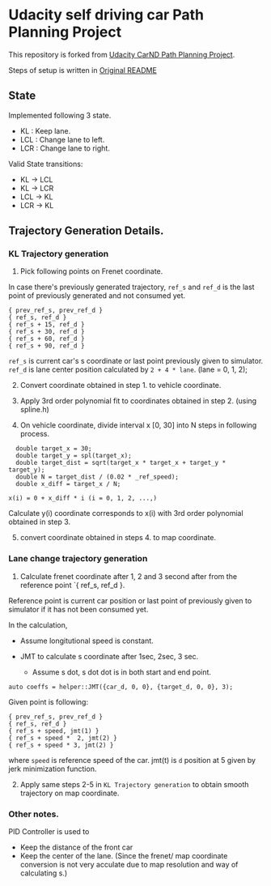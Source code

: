 # Udacity self driving car Path Planning Project

This repository is forked from [Udacity CarND Path Planning Project](https://github.com/udacity/CarND-Path-Planning-Project).

Steps of setup is written in [Original README](./README-ORG.md)

## State

Implemented following 3 state.

- KL : Keep lane.
- LCL : Change lane to left.
- LCR : Change lane to right.


Valid State transitions:
- KL -> LCL
- KL -> LCR
- LCL -> KL
- LCR -> KL

## Trajectory Generation Details.

### KL Trajectory generation

1. Pick following points on Frenet coordinate.

In case there's previously generated trajectory,
`ref_s` and `ref_d` is the last point of previously generated and not consumed yet.

```
{ prev_ref_s, prev_ref_d }
{ ref_s, ref_d }
{ ref_s + 15, ref_d }
{ ref_s + 30, ref_d }
{ ref_s + 60, ref_d }
{ ref_s + 90, ref_d }
```

`ref_s` is current car's s coordinate or last point previously given to simulator.
`ref_d` is lane center position calculated by `2 + 4 * lane`. (lane = 0, 1, 2);

2. Convert coordinate obtained in step 1. to vehicle coordinate.

3. Apply 3rd order polynomial fit to coordinates obtained in step 2.
    (using spline.h)

4. On vehicle coordinate, divide interval x [0, 30] into N steps in following process.

```
  double target_x = 30;
  double target_y = spl(target_x);
  double target_dist = sqrt(target_x * target_x + target_y * target_y);
  double N = target_dist / (0.02 * _ref_speed);
  double x_diff = target_x / N;
```

```
x(i) = 0 + x_diff * i (i = 0, 1, 2, ...,)
```

Calculate y(i) coordinate corresponds to x(i) with 3rd order polynomial obtained in step 3.

5. convert coordinate obtained in steps 4. to map coordinate.

### Lane change trajectory generation

1. Calculate frenet coordinate after 1, 2 and 3 second after from the reference point
`{ ref_s, ref_d }.

Reference point is current car position or last point of previously given to simulator if it has not been consumed yet.

In the calculation,

- Assume longitutional speed is constant.

- JMT to calculate s coordinate after 1sec, 2sec, 3 sec.
  - Assume s dot, s dot dot is in both start and end point.

```
auto coeffs = helper::JMT({car_d, 0, 0}, {target_d, 0, 0}, 3);
```

Given point is following:

```
{ prev_ref_s, prev_ref_d }
{ ref_s, ref_d }
{ ref_s + speed, jmt(1) }
{ ref_s + speed *  2, jmt(2) }
{ ref_s + speed * 3, jmt(2) }
```

where `speed` is reference speed of the car.
jmt(t) is `d` position at 5 given by jerk minimization function.

2. Apply same steps 2-5 in `KL Trajectory generation` to obtain smooth trajectory
 on map coordinate.

### Other notes.

PID Controller is used to

- Keep the distance of the front car 
- Keep the center of the lane.
 (Since the frenet/ map coordinate conversion is not very acculate due to map resolution and way of calculating s.)
